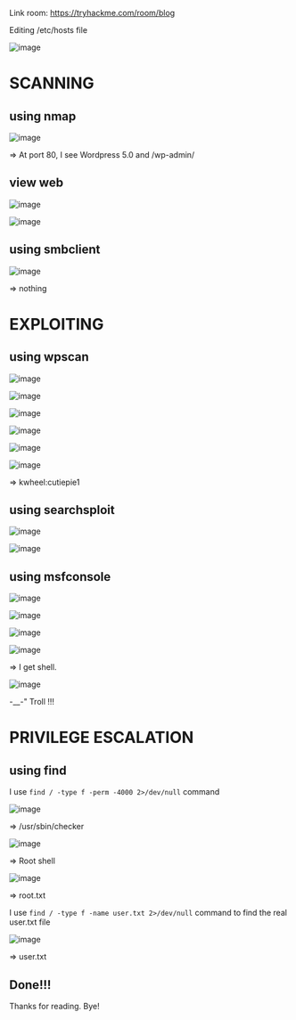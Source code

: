 Link room: https://tryhackme.com/room/blog

Editing /etc/hosts file

![image](https://github.com/nguyenngocdung18/tryhackme/assets/134156226/bacabe1c-334c-4e84-8d70-11402395a4c8)

# SCANNING
## using nmap
 ![image](https://github.com/nguyenngocdung18/tryhackme/assets/134156226/3d288995-4b14-4688-a774-9299899c30bf)

=> At port 80, I see Wordpress 5.0 and /wp-admin/
## view web
![image](https://github.com/nguyenngocdung18/tryhackme/assets/134156226/30f89e24-6158-4658-8a85-a24cfb05b6e2)

![image](https://github.com/nguyenngocdung18/tryhackme/assets/134156226/a65a6f37-8930-481b-bacd-7777318e59da)

## using smbclient
![image](https://github.com/nguyenngocdung18/tryhackme/assets/134156226/5646e64b-f122-42e0-99d8-bdf0618afacb)

=> nothing
# EXPLOITING
## using wpscan
![image](https://github.com/nguyenngocdung18/tryhackme/assets/134156226/71cc0818-736e-41cf-8865-03ad844fd49a)

![image](https://github.com/nguyenngocdung18/tryhackme/assets/134156226/b177922a-e7b7-4dc7-87f5-f28af78cc599)

![image](https://github.com/nguyenngocdung18/tryhackme/assets/134156226/adc31fa7-886d-49f1-8152-726d29c84f0d)

![image](https://github.com/nguyenngocdung18/tryhackme/assets/134156226/b19b6e5e-88f8-4a76-9c8a-9665981ee5c9)

![image](https://github.com/nguyenngocdung18/tryhackme/assets/134156226/7b497c95-6a00-48c9-bda8-59b91f31297f)

![image](https://github.com/nguyenngocdung18/tryhackme/assets/134156226/1fa0e5e0-8188-4afa-8df6-54049c982777)

=> kwheel:cutiepie1
## using searchsploit
![image](https://github.com/nguyenngocdung18/tryhackme/assets/134156226/f0ccb1f5-854e-4804-8337-2b849137a3f5)

![image](https://github.com/nguyenngocdung18/tryhackme/assets/134156226/97861ff8-ebce-4f69-93fc-8762cd470c73)

## using msfconsole
![image](https://github.com/nguyenngocdung18/tryhackme/assets/134156226/377145c6-30fa-41a8-ab85-b951b3e5688e)

![image](https://github.com/nguyenngocdung18/tryhackme/assets/134156226/73be2997-acce-4e4f-943c-53a2d8d65d9b)

![image](https://github.com/nguyenngocdung18/tryhackme/assets/134156226/f14fcf43-8850-4109-b40a-94ba8f8f10d6)

![image](https://github.com/nguyenngocdung18/tryhackme/assets/134156226/f5dd73e2-09a6-4da1-9bd3-473a6328e9f8)

=> I get shell.

![image](https://github.com/nguyenngocdung18/tryhackme/assets/134156226/ac78e2ea-33a7-48c4-aa0d-da892b480cfb)

-__-" Troll !!!

# PRIVILEGE ESCALATION
## using find
I use ```find / -type f -perm -4000 2>/dev/null``` command

![image](https://github.com/nguyenngocdung18/tryhackme/assets/134156226/0c6e3abc-01de-425a-abe4-9679b871e6ad)

=> /usr/sbin/checker

![image](https://github.com/nguyenngocdung18/tryhackme/assets/134156226/b37f4ea8-922c-45a9-b19d-2833d76744af)

=> Root shell

![image](https://github.com/nguyenngocdung18/tryhackme/assets/134156226/92e8b1db-92ac-40c7-9b63-d0809d0b0d42)

=> root.txt

I use ```find / -type f -name user.txt 2>/dev/null``` command to find the real user.txt file 

![image](https://github.com/nguyenngocdung18/tryhackme/assets/134156226/225938e3-0d90-4d60-8019-836a4140ca09)

=> user.txt
## Done!!!
Thanks for reading. Bye!
